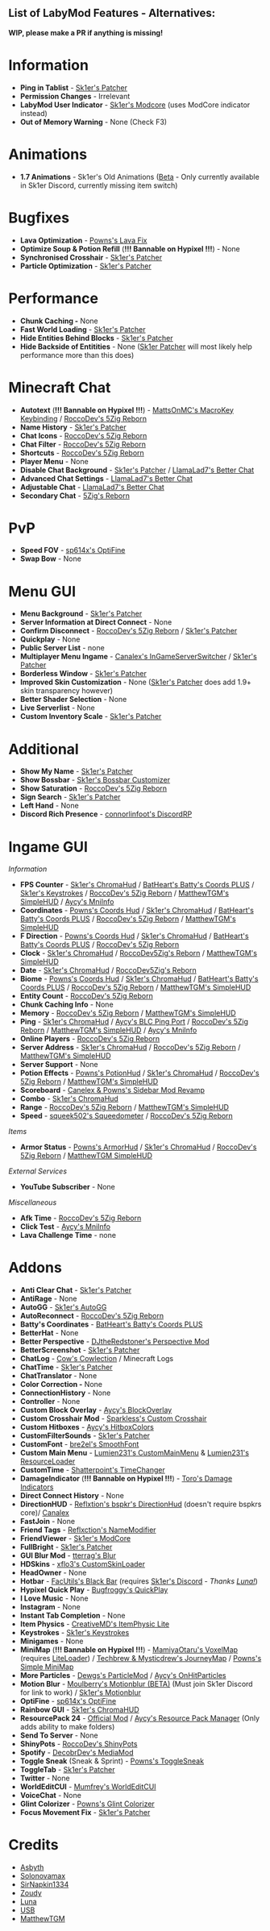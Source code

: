 
## List of LabyMod Features - Alternatives:
**WIP, please make a PR if anything is missing!**

# Information
- **Ping in Tablist** - [Sk1er's Patcher](https://sk1er.club/mods/patcher)
- **Permission Changes** - Irrelevant
- **LabyMod User Indicator** - [Sk1er's Modcore](https://sk1er.club/mods/modcore) (uses ModCore indicator instead)
- **Out of Memory Warning** - None (Check F3)

# Animations
- **1.7 Animations** - Sk1er's Old Animations ([Beta](https://sk1er.club/beta) - Only currently available in Sk1er Discord, currently missing item switch)

# Bugfixes
- **Lava Optimization** - [Powns's Lava Fix](https://download.powns.dev/lavafix189)
- **Optimize Soup & Potion Refill** (**!!! Bannable on Hypixel !!!**) - None
- **Synchronised Crosshair** - [Sk1er's Patcher](https://sk1er.club/mods/patcher)
- **Particle Optimization** - [Sk1er's Patcher](https://sk1er.club/mods/patcher)

# Performance
- **Chunk Caching -** None
- **Fast World Loading** - [Sk1er's Patcher](https://sk1er.club/mods/patcher)
- **Hide Entities Behind Blocks** - [Sk1er's Patcher](https://sk1er.club/mods/patcher)
- **Hide Backside of Entitities** - None ([Sk1er Patcher](https://sk1er.club/mods/patcher) will most likely help performance more than this does)

# Minecraft Chat
- **Autotext** (**!!! Bannable on Hypixel !!!**) - [MattsOnMC's MacroKey Keybinding](https://www.curseforge.com/minecraft/mc-mods/macrokey-keybinding/files/2659839) / [RoccoDev's 5Zig Reborn](https://5zigreborn.eu/)
- **Name History** - [Sk1er's Patcher](https://sk1er.club/mods/patcher)
- **Chat Icons** - [RoccoDev's 5Zig Reborn](https://5zigreborn.eu/)
- **Chat Filter** - [RoccoDev's 5Zig Reborn](https://5zigreborn.eu/)
- **Shortcuts** - [RoccoDev's 5Zig Reborn](https://5zigreborn.eu/)
- **Player Menu** - None
- **Disable Chat Background** - [Sk1er's Patcher](https://sk1er.club/mods/patcher) / [LlamaLad7's Better Chat](https://www.curseforge.com/minecraft/mc-mods/better-chat/files/3048404)
- **Advanced Chat Settings** - [LlamaLad7's Better Chat](https://www.curseforge.com/minecraft/mc-mods/better-chat/files/3048404)
- **Adjustable Chat** - [LlamaLad7's Better Chat](https://www.curseforge.com/minecraft/mc-mods/better-chat/files/3048404)
- **Secondary Chat** - [5Zig's Reborn](https://5zigreborn.eu/)

# PvP
- **Speed FOV** - [sp614x's OptiFine](https://optifine.net/adloadx?f=OptiFine_1.8.9_HD_U_M5.jar)
- **Swap Bow** - None

# Menu GUI
- **Menu Background** - [Sk1er's Patcher](https://sk1er.club/mods/patcher)
- **Server Information at Direct Connect** - None
- **Confirm Disconnect** - [RoccoDev's 5Zig Reborn](https://5zigreborn.eu/) / [Sk1er's Patcher](https://sk1er.club/mods/patcher)
- **Quickplay** - None
- **Public Server List** - none
- **Multiplayer Menu Ingame** - [Canalex's InGameServerSwitcher](https://www.youtube.com/watch?v=04EangMQd7I) / [Sk1er's Patcher](https://sk1er.club/mods/patcher)
- **Borderless Window** - [Sk1er's Patcher](https://sk1er.club/mods/patcher)
- **Improved Skin Customization** - None ([Sk1er's Patcher](https://sk1er.club/mods/patcher) does add 1.9+ skin transparency however)
- **Better Shader Selection** - None
- **Live Serverlist** - None
- **Custom Inventory Scale** - [Sk1er's Patcher](https://sk1er.club/mods/patcher)

# Additional
- **Show My Name** - [Sk1er's Patcher](https://sk1er.club/mods/patcher)
- **Show Bossbar** - [Sk1er's Bossbar Customizer](https://sk1er.club/mods/bossbar_customizer)
- **Show Saturation** - [RoccoDev's 5Zig Reborn](https://5zigreborn.eu/)
- **Sign Search** - [Sk1er's Patcher](https://sk1er.club/mods/patcher)
- **Left Hand** - None
- **Discord Rich Presence** - [connorlinfoot's DiscordRP](https://hypixel.net/threads/forge-1-8-9-discordrp-rich-presence-for-minecraft-hypixel.1573606/)

# Ingame GUI 

_Information_
- **FPS Counter** - [Sk1er's ChromaHud](https://sk1er.club/mods/ChromaHUD) / [BatHeart's Batty's Coords PLUS](https://www.curseforge.com/minecraft/mc-mods/batty-ui/files/2272073) / [Sk1er's Keystrokes](https://sk1er.club/mods/keystrokesmod) / [RoccoDev's 5Zig Reborn](https://5zigreborn.eu/) / [MatthewTGM's SimpleHUD](https://github.com/TGMDevelopment/SimpleHUD-Forge)  / [Aycy's MniInfo](https://www.youtube.com/watch?v=9OwPMxBzQog)
- **Coordinates** - [Powns's Coords Hud](https://download.powns.dev/coordsmod189) / [Sk1er's ChromaHud](https://sk1er.club/mods/ChromaHUD) / [BatHeart's Batty's Coords PLUS](https://www.curseforge.com/minecraft/mc-mods/batty-ui/files/2272073) / [RoccoDev's 5Zig Reborn](https://5zigreborn.eu/) / [MatthewTGM's SimpleHUD](https://github.com/TGMDevelopment/SimpleHUD-Forge)
- **F Direction** - [Powns's Coords Hud](https://download.powns.dev/coordsmod189) / [Sk1er's ChromaHud](https://sk1er.club/mods/ChromaHUD) / [BatHeart's Batty's Coords PLUS](https://www.curseforge.com/minecraft/mc-mods/batty-ui/files/2272073) / [RoccoDev's 5Zig Reborn](https://5zigreborn.eu/)
- **Clock** - [Sk1er's ChromaHud](https://sk1er.club/mods/ChromaHUD) / [RoccoDev5Zig's Reborn](https://5zigreborn.eu/) / [MatthewTGM's SimpleHUD](https://github.com/TGMDevelopment/SimpleHUD-Forge)
- **Date** - [Sk1er's ChromaHud](https://sk1er.club/mods/ChromaHUD) / [RoccoDev5Zig's Reborn](https://5zigreborn.eu/)
- **Biome** - [Powns's Coords Hud](https://download.powns.dev/coordsmod189) / [Sk1er's ChromaHud](https://sk1er.club/mods/ChromaHUD) / [BatHeart's Batty's Coords PLUS](https://www.curseforge.com/minecraft/mc-mods/batty-ui/files/2272073) / [RoccoDev's 5Zig Reborn](https://5zigreborn.eu/) / [MatthewTGM's SimpleHUD](https://github.com/TGMDevelopment/SimpleHUD-Forge)
- **Entity Count** - [RoccoDev's 5Zig Reborn](https://5zigreborn.eu/)
- **Chunk Caching Info** - None
- **Memory** - [RoccoDev's 5Zig Reborn](https://5zigreborn.eu/) / [MatthewTGM's SimpleHUD](https://github.com/TGMDevelopment/SimpleHUD-Forge)
- **Ping** - [Sk1er's ChromaHud](https://sk1er.club/mods/ChromaHUD) / [Aycy's BLC Ping Port](https://www.youtube.com/watch?v=NAsefZXZbHQ) / [RoccoDev's 5Zig Reborn](https://5zigreborn.eu/) / [MatthewTGM's SimpleHUD](https://github.com/TGMDevelopment/SimpleHUD-Forge) / [Aycy's MniInfo](https://www.youtube.com/watch?v=9OwPMxBzQog)
- **Online Players** - [RoccoDev's 5Zig Reborn](https://5zigreborn.eu/)
- **Server Address** - [Sk1er's ChromaHud](https://sk1er.club/mods/ChromaHUD) / [RoccoDev's 5Zig Reborn](https://5zigreborn.eu/) / [MatthewTGM's SimpleHUD](https://github.com/TGMDevelopment/SimpleHUD-Forge)
- **Server Support** - None
- **Potion Effects** - [Powns's PotionHud](https://download.powns.dev/potionhud189) / [Sk1er's ChromaHud](https://sk1er.club/mods/ChromaHUD) / [RoccoDev's 5Zig Reborn](https://5zigreborn.eu/) / [MatthewTGM's SimpleHUD](https://github.com/TGMDevelopment/SimpleHUD-Forge)
- **Scoreboard** - [Canelex & Powns's Sidebar Mod Revamp](https://www.youtube.com/watch?v=cn9VvT43yRs)
- **Combo** - [Sk1er's ChromaHud](https://sk1er.club/mods/ChromaHUD)
- **Range** - [RoccoDev's 5Zig Reborn](https://5zigreborn.eu/) / [MatthewTGM's SimpleHUD](https://github.com/TGMDevelopment/SimpleHUD-Forge)
- **Speed** - [squeek502's Squeedometer](https://www.curseforge.com/minecraft/mc-mods/squeedometer/files/2495576) / [RoccoDev's 5Zig Reborn](https://5zigreborn.eu/)

_Items_
- **Armor Status** - [Powns's ArmorHud](https://download.powns.dev/armorhud189) / [Sk1er's ChromaHud](https://sk1er.club/mods/ChromaHUD) / [RoccoDev's 5Zig Reborn](https://5zigreborn.eu/) / [MatthewTGM SimpleHUD](https://github.com/TGMDevelopment/SimpleHUD-Forge)

_External Services_
- **YouTube Subscriber** - None

_Miscellaneous_
- **Afk Time** - [RoccoDev's 5Zig Reborn](https://5zigreborn.eu/)
- **Click Test** -  [Aycy's MniInfo](https://www.youtube.com/watch?v=9OwPMxBzQog)
- **Lava Challenge Time** - none

# Addons
- **Anti Clear Chat** - [Sk1er's Patcher](https://sk1er.club/mods/patcher)
- **AntiRage** - None
- **AutoGG** - [Sk1er's AutoGG](https://sk1er.club/mods/autogg)
- **AutoReconnect** - [RoccoDev's 5Zig Reborn](https://5zigreborn.eu/)
- **Batty's Coordinates** - [BatHeart's Batty's Coords PLUS](https://www.curseforge.com/minecraft/mc-mods/batty-ui/files/2272073) 
- **BetterHat** - None
- **Better Perspective** - [DJtheRedstoner's Perspective Mod](https://github.com/DJtheRedstoner/PerspectiveModv4/releases/)
- **BetterScreenshot** - [Sk1er's Patcher](https://sk1er.club/mods/patcher)
- **ChatLog** - [Cow's Cowlection](https://github.com/cow-mc/Cowlection/releases/) / Minecraft Logs
- **ChatTime** - [Sk1er's Patcher](https://sk1er.club/mods/patcher)
- **ChatTranslator** - None
- **Color Correction -** None
- **ConnectionHistory** - None
- **Controller** - None
- **Custom Block Overlay** - [Aycy's BlockOverlay](https://hypixel.net/threads/forge-1-8-9-block-overlay-v4-0-3.1417995/)
- **Custom Crosshair Mod** - [Sparkless's Custom Crosshair](https://www.curseforge.com/minecraft/mc-mods/custom-crosshair-mod/files/2304056)
- **Custom Hitboxes** - [Aycy's HitboxColors](http://www.mediafire.com/file/rci3i8m09yoek7u/HitboxColors-v1.0.jar)
- **CustomFilterSounds** - [Sk1er's Patcher](https://sk1er.club/mods/patcher)
- **CustomFont** - [bre2el's SmoothFont](https://www.curseforge.com/minecraft/mc-mods/smooth-font/files/2568454)
- **Custom Main Menu** - [Lumien231's CustomMainMenu](https://www.curseforge.com/minecraft/mc-mods/custom-main-menu/files/2280558) & [Lumien231's ResourceLoader](https://www.curseforge.com/minecraft/mc-mods/resource-loader/files/2271089)
- **CustomTime** - [Shatterpoint's TimeChanger](https://github.com/shatter-point/Revamped-TimeChanger/releases)
- **DamageIndicator** (**!!! Bannable on Hypixel !!!**) - [Toro's Damage Indicators](https://www.curseforge.com/minecraft/mc-mods/torohealth-damage-indicators/files/2353090)
- **Direct Connect History** - None
- **DirectionHUD** - [Reflxtion's bspkr's DirectionHud](https://github.com/ReflxctionDev/bspkrsCore/releases/tag/1.24) (doesn't require bspkrs core)/ [Canalex](https://www.youtube.com/watch?v=Anwxqk2EAlE)
- **FastJoin** - None
- **Friend Tags** - [Reflxction's NameModifier](https://github.com/ReflxctionDev/NameModifier/releases)
- **FriendViewer** - [Sk1er's ModCore](https://sk1er.club/modcore)
- **FullBright** - [Sk1er's Patcher](https://sk1er.club/mods/patcher)
- **GUI Blur Mod** - [tterrag's Blur](https://www.curseforge.com/minecraft/mc-mods/blur/files/26)
- **HDSkins** - [xflo3's CustomSkinLoader](https://www.curseforge.com/minecraft/mc-mods/customskinloader/files/3106765)
- **HeadOwner** - None
- **Hotbar** - [FacUtils's Black Bar](https://canary.discord.com/channels/411619823445999637/411620457754787841/794326180819107880) (requires [Sk1er's Discord](https://discord.gg/sk1er) - *Thanks [Luna!](https://github.com/LunaNotdev)*)
- **Hypixel Quick Play** - [Bugfroggy's QuickPlay](https://hypixel.net/threads/forge-quickplay-v2-0-3-quickly-join-games-on-the-network.1317410/)
- **I Love Music** - None
- **Instagram** - None
- **Instant Tab Completion** - None
- **Item Physics** - [CreativeMD's ItemPhysic Lite](https://www.curseforge.com/minecraft/mc-mods/itemphysic-lite/files/2439695)
- **Keystrokes** - [Sk1er's Keystrokes](https://sk1er.club/mods/keystrokesmod)
- **Minigames** - None
- **MiniMap** (**!!! Bannable on Hypixel !!!**) - [MamiyaOtaru's VoxelMap](https://www.curseforge.com/minecraft/mc-mods/voxelmap/files/2460202) (requires [LiteLoader](http://www.liteloader.com/download#snapshot_1890)) / [Techbrew & Mysticdrew's JourneyMap](https://www.curseforge.com/minecraft/mc-mods/journeymap/files/2311867) / [Powns's Simple MiniMap](https://github.com/pownsgg/MiniMap)
- **More Particles** - [Dewgs's ParticleMod](https://www.mediafire.com/file/z42f9gzegatz9cq/%255B1.8.9%255DParticleMod-1.02.jar/file) / [Aycy's OnHitParticles](](https://www.youtube.com/watch?v=OQZFWrrEcYM))
- **Motion Blur** - [Moulberry's Motionblur (BETA)](https://cdn.discordapp.com/attachments/733903046681034813/806188815286665226/MbMotionblur-1.0-REL-Fixed.jar) (Must join Sk1er Discord for link to work) / [Sk1er's Motionblur](https://sk1er.club/mods/motionblurmod)
- **OptiFine** - [sp614x's OptiFine](https://optifine.net/adloadx?f=OptiFine_1.8.9_HD_U_M5.jar)
- **Rainbow GUI** - [Sk1er's ChromaHUD](https://sk1er.club/mods/ChromaHUD)
- **ResourcePack 24** - [Official Mod](https://resourcepacks24.de/texturepack-mod) / [Aycy's Resource Pack Manager](https://www.youtube.com/watch?v=OQZFWrrEcYM) (Only adds ability to make folders)
- **Send To Server** - None
- **ShinyPots** - [RoccoDev's ShinyPots](https://github.com/RoccoDev/ShinyPots-1.8/releases/tag/1.5)
- **Spotify** - [DecobrDev's MediaMod](https://www.curseforge.com/minecraft/mc-mods/mediamod/files/2797563)
- **Toggle Sneak** (Sneak & Sprint) - [Powns's ToggleSneak](https://download.powns.dev/togglesneak189)
- **ToggleTab** - [Sk1er's Patcher](https://sk1er.club/mods/patcher)
- **Twitter** - None
- **WorldEditCUI** - [Mumfrey's WorldEditCUI](https://www.curseforge.com/minecraft/mc-mods/worldeditcui/files/2352911)
- **VoiceChat** - None
- **Glint Colorizer** - [Powns's Glint Colorizer](https://download.powns.dev/glintcolorizer189)
- **Focus Movement Fix** - [Sk1er's Patcher](https://sk1er.llc/mods/patcher)

# Credits
- [Asbyth](https://github.com/asbyth)
- [Solonovamax](https://github.com/solonovamax)
- [SirNapkin1334](https://github.com/sirnapkin1334)
- [Zoudy](https://github.com/zoudywastaken)
- [Luna](https://github.com/lunanotdev)
- [USB](https://github.com/U5B)
- [MatthewTGM](https://github.com/MatthewTGM)
